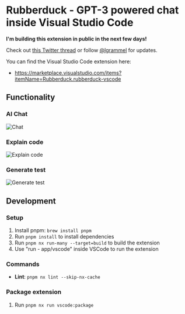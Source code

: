 # Rubberduck - GPT-3 powered chat inside Visual Studio Code

**I'm building this extension in public in the next few days!**

Check out [this Twitter thread](https://twitter.com/lgrammel/status/1618546466678804481) or follow [@lgrammel](https://twitter.com/lgrammel) for updates.

You can find the Visual Studio Code extension here:

- https://marketplace.visualstudio.com/items?itemName=Rubberduck.rubberduck-vscode

## Functionality

### AI Chat

![Chat](https://raw.githubusercontent.com/rubberduck-ai/rubberduck-vscode/main/app/vscode/asset/media/screenshot-start-chat.png)

### Explain code

![Explain code](https://raw.githubusercontent.com/rubberduck-ai/rubberduck-vscode/main/app/vscode/asset/media/screenshot-code-explanation.png)

### Generate test

![Generate test](https://raw.githubusercontent.com/rubberduck-ai/rubberduck-vscode/main/app/vscode/asset/media/screenshot-generate-test.png)

## Development

### Setup

1. Install pnpm: `brew install pnpm`
2. Run `pnpm install` to install dependencies
3. Run `pnpm nx run-many --target=build` to build the extension
4. Use "run - app/vscode" inside VSCode to run the extension

### Commands

- **Lint**: `pnpm nx lint --skip-nx-cache`

### Package extension

1. Run `pnpm nx run vscode:package`
